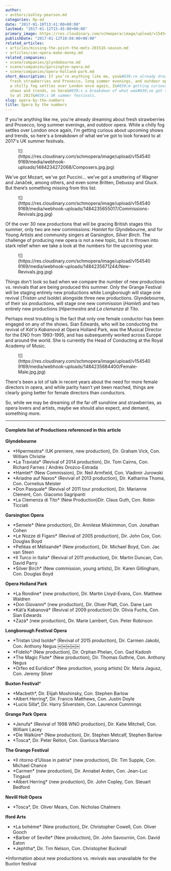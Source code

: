 ```yaml
---
author:
- authors/ashley-pearson.md
categories: Op-ed
date: "2017-01-10T13:41:00+00:00"
lastmod: "2017-01-12T15:45:00+00:00"
primary_image: https://res.cloudinary.com/schmopera/image/upload/v1545409169/media/webhook-uploads/1484060491260/2017-01-10---Numbers.jpg.jpg
publishDate: "2017-01-12T10:04:00+00:00"
related_articles:
- articles/missing-the-point-the-mets-201516-season.md
- articles/can-opera-make-money.md
related_companies:
- scene/companies/glyndebourne.md
- scene/companies/garsington-opera.md
- scene/companies/opera-holland-park.md
short_description: If you’re anything like me, you&#039;re already dreaming about
  fresh strawberries and Prosecco, long summer evenings, and outdoor opera. While
  a chilly fog settles over London once again, I&#039;m getting curious about upcoming
  shows and trends, so here&#039;s a breakdown of what we&#039;ve got to look forward
  to at 2017&#039;s UK summer festivals.
slug: opera-by-the-numbers
title: Opera by the numbers
---
```


If you’re anything like me, you're already dreaming about fresh strawberries and Prosecco, long summer evenings, and outdoor opera. While a chilly fog settles over London once again, I'm getting curious about upcoming shows and trends, so here's a breakdown of what we've got to look forward to at 2017's UK summer festivals.

<figure data-type="image">![](https://res.cloudinary.com/schmopera/image/upload/v1545409169/media/webhook-uploads/1484234272068/Composers.jpg.jpg)</figure>

We've got Mozart, we've got Puccini... we’ve got a smattering of Wagner and Janáček, among others, and even some Britten, Debussy and Gluck. But there’s something missing from this list.

<figure data-type="image">![](https://res.cloudinary.com/schmopera/image/upload/v1545409169/media/webhook-uploads/1484235655017/Commissions-Revivals.jpg.jpg)
</figure>

Of the over 30 new productions that will be gracing British stages this summer, only two are new commissions: *Hamlet* for Glyndebourne, and for Young Artists and community singers at Garsington, *Silver Birch*. The challenge of producing new opera is not a new topic, but it is thrown into stark relief when we take a look at the numbers for the upcoming year.

<figure data-type="image">![](https://res.cloudinary.com/schmopera/image/upload/v1545409169/media/webhook-uploads/1484235671244/New-Revivals.jpg.jpg)</figure>

Things don't look so bad when we compare the number of new productions vs. revivals that are being produced this summer. Only the Grange Festival will be staging entirely new productions while Longborough will stage one revival (*Tristan und Isolde*) alongside three new productions. Glyndebourne, of their six productions, will stage one new commission (*Hamlet*) and two entirely new productions (*Hipermestra* and *La clemenza di Tito*.

Perhaps most troubling is the fact that only one female conductor has been engaged on any of the shows. Sian Edwards, who will be conducting the revival of *Kát'a Kabanová* at Opera Holland Park, was the Musical Director for the ENO from 1993-1995, and has subsequently worked across Europe and around the world. She is currently the Head of Conducting at the Royal Academy of Music.

<figure data-type="image">![](https://res.cloudinary.com/schmopera/image/upload/v1545409169/media/webhook-uploads/1484235684400/Female-Male.jpg.jpg)
</figure>

There's been a lot of talk in recent years about the need for more female directors in opera, and while parity hasn’t yet been reached, things are clearly going better for female directors than conductors.

So, while we may be dreaming of the far off sunshine and strawberries, as opera lovers and artists, maybe we should also expect, and demand, something more.

***
#### Complete list of Productions referenced in this article

**Glyndebourne**

<ul class="nospace">

<li>*Hipermestra* (UK premiere, new production), Dir. Graham Vick, Con. William Christie 
<li>*La Traviata* (Revival of 2014 production), Dir. Tom Cairns, Con. Richard Farnes / Andrés Orozco-Estrada 
<li>*Hamlet* (New Commission), Dir. Neil Armfield, Con. Vladimir Jurowski 
<li>*Ariadne auf Naxos* (Revival of 2013 production), Dir. Katharina Thoma, Con. Cornelius Meister 
<li>*Don Pasquale* (Revival of 2011 tour production), Dir. Marianne Clement, Con. Giacomo Sagripanti 
<li>*La Clemenza di Tito* (New Production)Dir. Claus Guth, Con. Robin Ticciati

</ul>

**Garsington Opera** 

<ul class="nospace">

<li>*Semele* (New production), Dir. Annilese Miskimmon, Con. Jonathan Cohen 
<li>*Le Nozze di Figaro* (Revival of 2005 production), Dir. John Cox, Con. Douglas Boyd 
<li>*Pelléas et Mélisande* (New production), Dir. Michael Boyd, Con. Jac van Steen 
<li>*Il Turco in Italia* (Revival of 2011 production), Dir. Martin Duncan, Con. David Parry <li>*Silver Birch* (New commission, young artists), Dir. Karen Gillingham, Con. Douglas Boyd

</ul>

**Opera Holland Park**

<ul class="nospace">

<li>*La Rondine* (new production), Dir. Martin Lloyd-Evans, Con. Matthew Waldren 
<li>*Don Giovanni* (new production), Dir. Oliver Platt, Con. Dane Lam 
<li>*Kát’a Kabanová* (Revival of 2009 production) Dir. Olivia Fuchs, Con. Sian Edwards
<li>*Zazà* (new production), Dir. Marie Lambert, Con. Peter Robinson

</ul>

**Longborough Festival Opera**

<ul class="nospace">

<li>*Tristan Und Isolde* (Revival of 2015 production), Dir. Carmen Jakobi, Con. Anthony Negus
￼￼￼￼￼<li>*Fidelio* (New production), Dir. Orphan Phelan, Con. Gad Kadosh
<li>*The Magic Flute* (New production), Dir. Thomas Guthrie, Con. Anthony Negus
<li>*Orfeo ed Euridice* (New production, young artists) Dir. Maria Jagusz, Con. Jeremy Silver

</ul>

**Buxton Festival**\*

<ul class="nospace">

<li>*Macbeth*, Dir. Elijah Moshinsky, Con. Stephen Barlow
<li>*Albert Herring*, Dir. Francis Matthews, Con. Justin Doyle
<li>*Lucio Silla*, Dir. Harry Silverstein, Con. Laurence Cummings

</ul>

**Grange Park Opera**

<ul class="nospace">

<li>*Jenufa* (Revival of 1998 WNO production), Dir. Katie Mitchell, Con. William Lacey 
<li>*Die Walküre* (New production), Dir. Stephen Metcalf, Stephen Barlow 
<li>*Tosca*, Dir. Peter Relton, Con. Gianluca Marciano

</ul>

**The Grange Festival**

<ul class="nospace">

<li>*Il ritorno d’Ulisse in patria* (new production), Dir. Tim Supple, Con. Michael Chance
<li>*Carmen* (new production), Dir. Annabel Arden, Con. Jean-Luc Tingaud
<li>*Albert Herring* (new production), Dir. John Copley, Con. Steuart Bedford

</ul>

**Nevill Holt Opera** 

<ul class="nospace">
<li>*Tosca*, Dir. Oliver Mears, Con. Nicholas Chalmers

</ul>

**Iford Arts**

<ul class="nospace">

<li>*La bohème* (New production), Dir. Christopher Cowell, Con. Oliver Gooch 
<li>*Barber of Seville* (New production), Dir. John Savournin, Con. David Eaton 
<li>*Jephtha*, Dir. Tim Nelson, Con. Christopher Bucknall

</ul>

\*Information about new productions vs. revivals was unavailable for the Buxton festival
